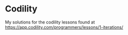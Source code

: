 # Codility

My solutions for the codility lessons found at https://app.codility.com/programmers/lessons/1-iterations/